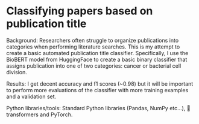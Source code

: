 # Classifying papers based on publication title
Background:
Researchers often struggle to organize publications into categories when performing literature searches. This is my attempt to create a basic automated publication title classifier. Specifically, I use the BioBERT model from HuggingFace to create a basic binary classifier that assigns publication into one of two categories: cancer or bacterial cell division.

Results:
I get decent accuracy and f1 scores (~0.98) but it will be important to perform more evaluations of the classifier with more training examples and a validation set.

Python libraries/tools: Standard Python libraries (Pandas, NumPy etc...), 🤗 transformers and PyTorch. 
